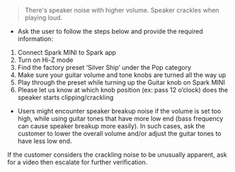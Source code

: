 > There's speaker noise with higher volume.
> Speaker crackles when playing loud.

- Ask the user to follow the steps below and provide the required information:

1.  Connect Spark MINI to Spark app
2.  Turn on Hi-Z mode
3.  Find the factory preset ‘Silver Ship’ under the Pop category
4.  Make sure your guitar volume and tone knobs are turned all the way up
5.  Play through the preset while turning up the Guitar knob on Spark MINI
6.  Please let us know at which knob position (ex: pass 12 o’clock) does the speaker starts clipping/crackling

- Users might encounter speaker breakup noise if the volume is set too high, while using guitar tones that have more low end (bass frequency can cause speaker breakup more easily). In such cases, ask the customer to lower the overall volume and/or adjust the guitar tones to have less low end.

If the customer considers the crackling noise to be unusually apparent, ask for a video then escalate for further verification.